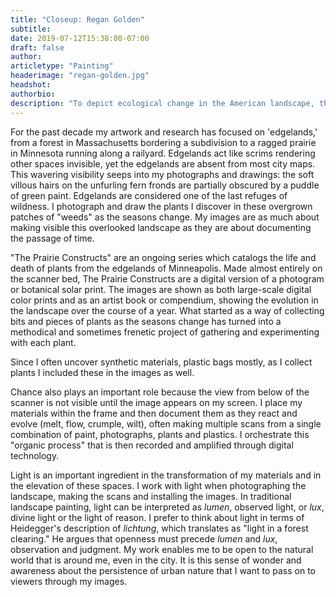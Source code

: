 ```yaml
---
title: "Closeup: Regan Golden"
subtitle:
date: 2019-07-12T15:38:00-07:00
draft: false
author:
articletype: "Painting"
headerimage: "regan-golden.jpg"
headshot:
authorbio:
description: "To depict ecological change in the American landscape, this artist brings together paints, drawing materials and altered photographs."
---
```


For the past decade my artwork and research has focused on 'edgelands,'
from a forest in Massachusetts bordering a subdivision to a ragged
prairie in Minnesota running along a railyard. Edgelands act like scrims
rendering other spaces invisible, yet the edgelands are absent from most
city maps. This wavering visibility seeps into my photographs and
drawings: the soft villous hairs on the unfurling fern fronds are
partially obscured by a puddle of green paint. Edgelands are considered
one of the last refuges of wildness. I photograph and draw the plants I
discover in these overgrown patches of "weeds" as the seasons change. My
images are as much about making visible this overlooked landscape as
they are about documenting the passage of time.

"The Prairie Constructs" are an ongoing series which catalogs the life
and death of plants from the edgelands of Minneapolis. Made almost
entirely on the scanner bed, The Prairie Constructs are a digital
version of a photogram or botanical solar print. The images are shown as
both large-scale digital color prints and as an artist book or
compendium, showing the evolution in the landscape over the course of a
year. What started as a way of collecting bits and pieces of plants as
the seasons change has turned into a methodical and sometimes frenetic
project of gathering and experimenting with each plant.

Since I often uncover synthetic materials, plastic bags mostly, as I
collect plants I included these in the images as well.

Chance also plays an important role because the view from below of the
scanner is not visible until the image appears on my screen. I place my
materials within the frame and then document them as they react and
evolve (melt, flow, crumple, wilt), often making multiple scans from a
single combination of paint, photographs, plants and plastics. I
orchestrate this "organic process" that is then recorded and amplified
through digital technology.

Light is an important ingredient in the transformation of my materials
and in the elevation of these spaces. I work with light when
photographing the landscape, making the scans and installing the images.
In traditional landscape painting, light can be interpreted as *lumen*,
observed light, or *lux*, divine light or the light of reason. I prefer
to think about light in terms of Heidegger's description of *lichtung*,
which translates as "light in a forest clearing." He argues that
openness must precede *lumen* and *lux*, observation and judgment. My
work enables me to be open to the natural world that is around me, even
in the city. It is this sense of wonder and awareness about the
persistence of urban nature that I want to pass on to viewers through my
images.
